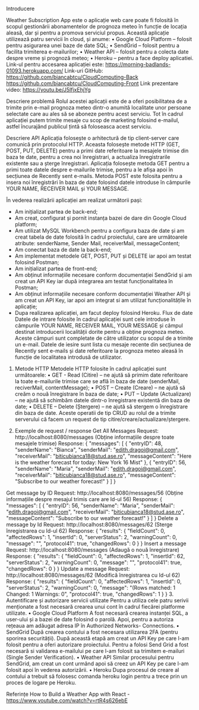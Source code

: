 Introducere

Weather Subscription App este o aplicație web care poate fi folosită în scopul gestionării abonamentelor de prognoza meteo în funcție de locația aleasă, dar și pentru a promova serviciul propus. Această aplicație utilizează patru servicii în cloud, și anume:
•	Google Cloud Platform – folosit pentru asigurarea unei baze de date SQL;
•	SendGrid – folosit pentru a facilita trimiterea e-mailurilor;
•	Weather API – folosit pentru a colecta date despre vreme și prognoză meteo;
•	Heroku – pentru a face deploy aplicatiei.
Link-ul pentru accesarea aplicației este: 
https://morning-badlands-01093.herokuapp.com/
Link-uri GitHub:
https://github.com/biancabtcu/CloudComputing-Back
https://github.com/biancabtcu/CloudComputing-Front
Link prezentare video: https://youtu.be/J5IfjxEhjYg

Descriere problemă 
Rolul acestei aplicații este de a oferi posibilitatea de a trimite prin e-mail prognoza meteo dintr-o anumită localitate unor persoane selectate care au ales să se aboneze pentru acest serviciu. Tot în cadrul aplicației putem trimite mesaje cu scop de marketing folosind e-mailul, astfel încurajând publicul țintă să foloseasca acest serviciu. 

Descriere API
Aplicația folosește o arhitectură de tip client-server care comunică prin protocolul HTTP. Aceasta folosește metode HTTP (GET, POST, PUT, DELETE) pentru a primi date referitoare la mesajele trimise din baza te date, pentru a crea noi înregistrari, a actualiza înregistrarile existente sau a șterge înregistrari.
Aplicația folosește metoda GET pentru a primi toate datele despre e-mailurile trimise, pentru a le afișa apoi în secțiunea de Recently sent e-mails. Metoda POST este folosita pentru a insera noi înregistrări în baza de date folosind datele introduse în câmpurile YOUR NAME, RECEIVER MAIL și YOUR MESSAGE.
 
În vederea realizării aplicației am realizat următorii pași:
-	Am inițializat partea de back-end;
-	Am creat, configurat și pornit instanța bazei de dare din Google Cloud platform;
-	Am utilizat MySQL Workbench pentru a configura baza de date și am creat tabela de date folosită în cadrul proiectului, care are următoarele atribute: senderName, Sender Mail, receiverMail, messageContent;
-	Am conectat baza de date la back-end;
-	Am implementat metodele GET, POST, PUT și DELETE iar apoi am testat folosind Postman;
-	Am inițializat partea de front-end;
-	Am obținut informațiile necesare conform documentației SendGrid și am creat un API Key iar după integrarea am testat funcționalitatea în Postman;
-	Am obținut informațiile necesare conform documentației Weather API și am creat un API Key, iar apoi am integrat si am utilizat funcționalitățile în aplicație;
-	Dupa realizarea aplicației, am facut deploy folosind Heroku.
Flux de date 
Datele de intrare folosite în cadrul aplicației sunt cele introduse în câmpurile YOUR NAME, RECEIVER MAIL, YOUR MESSAGE și câmpul destinat introducerii localității dorite pentru a obține prognoza meteo. Aceste câmpuri sunt completate de către utilizator cu scopul de a trimite un e-mail. 
Datele de iesire sunt lista cu mesaje recente din secțiunea de Recently sent e-mails și date referitoare la prognoza meteo aleasă în funcție de localitatea introdusă de utilizator.
1.	Metode HTTP
Metodele HTTP folosite în cadrul aplicației sunt următoarele:
•	GET - Read (Citire) – ne ajută să primim date referitoare la toate e-mailurile trimise care se află în baza de date (senderMail, reciverMail, contentMessage);
•	POST – Create (Creare) – ne ajută să creăm o nouă înregistrare în baza de date;
•	PUT – Update (Actualizare) – ne ajută să schimbăm datele dintr-o înregistrare existentă din baza de date;
•	DELETE – Delete (Ștergere) – ne ajută să stergem o înregistrare din baza de date.
Aceste operatii de tip CRUD au rolul de a trimite serverului că facem un request de tip citire/creare/actualizare/ștergere.
 

2.	Exemple de request / response
Get All Messages
Request: http://localhost:8080/messages
(Obține informațiile despre toate mesajele trimise)
Response:
{
    "messages": [
        {
            "entryID": 48,
            "senderName": "Bianca",
            "senderMail": "edith.dragoi@gmail.com",
            "receiverMail": "biticubianca18@stud.ase.ro",
            "messageContent": "Here is the weather forecast for today: New York 16 Mist"
        },
        {
            "entryID": 56,
            "senderName": "Maria",
            "senderMail": "edith.dragoi@gmail.com",
            "receiverMail": "biticubianca18@stud.ase.ro",
            "messageContent": "Subscribe to our weather forecast!"
        }
    ]
}

Get message by ID
Request: http://localhost:8080/messages/56
(Obține informațiile despre mesajul trimis care are Id-ul 56)
Response:
{
    "messages": [
        {
            "entryID": 56,
            "senderName": "Maria",
            "senderMail": "edith.dragoi@gmail.com",
            "receiverMail": "biticubianca18@stud.ase.ro",
            "messageContent": "Subscribe to our weather forecast!"
        }
    ]
}
Delete a message by Id
Request: http://localhost:8080/messages/62
(Sterge înregistrarea cu Id-ul 62)
Response:
{
    "results": {
        "fieldCount": 0,
        "affectedRows": 1,
        "insertId": 0,
        "serverStatus": 2,
        "warningCount": 0,
        "message": "",
        "protocol41": true,
        "changedRows": 0
    }
}
Insert a message
Request: http://localhost:8080/messages
(Adaugă o nouă înregistrare)
Response:
{
    "results": {
        "fieldCount": 0,
        "affectedRows": 1,
        "insertId": 62,
        "serverStatus": 2,
        "warningCount": 0,
        "message": "",
        "protocol41": true,
        "changedRows": 0
    }
}
Update a message
Request: http://localhost:8080/messages/62
(Modifică înregistrarea cu Id-ul 62)
Response:
{
    "results": {
        "fieldCount": 0,
        "affectedRows": 1,
        "insertId": 0,
        "serverStatus": 2,
        "warningCount": 0,
        "message": "(Rows matched: 1  Changed: 1  Warnings: 0",
        "protocol41": true,
        "changedRows": 1
    }
}
3.	Autentificare și autorizare servicii utilizate 
Pentru a utiliza cele patru serivii menționate a fost necesară crearea unui cont în cadrul fiecărei platforme utilizate.
•	Google Cloud Platform 
A fost necesară crearea instanței SQL, a user-ului și a bazei de date folosind o parolă. Apoi, pentru a autoriza rețeaua am adăugat adresa IP în Authorized Networks- Connections. 
•	SendGrid 
După crearea contului a fost necesara utilizarea 2FA (pentru sporirea securității). După această etapă am creat un API Key pe care l-am folosit pentru a oferi autorizare proiectului. Pentru a folosi Send Grid a fost necesară si validarea e-mailului pe care l-am folosit sa trimitem e-mailuri (Single Sender Verification).
•	Weather API 
Similar procesului pentru SendGrid, am creat un cont urmând apoi să creez un API Key pe care l-am folosit apoi în vederea autorizării.
•	Heroku 
Dupa procesul de creare al contului a trebuit să folosesc comanda heroku login pentru a trece prin un proces de logare pe Heroku.

Referințe
How to Build a Weather App with React - https://www.youtube.com/watch?v=rtR4s626ebE

